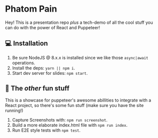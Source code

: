 # Phatom Pain

Hey! This is a presentation repo _plus_ a tech-demo of all the cool stuff you can do with the power of React and Puppeteer!

## 💻 Installation

1. Be sure NodeJS @ 8.x.x is installed since we like those `async|await` operations.
2. Install the deps: `yarn || npm i`.
3. Start dev server for slides: `npm start`.

## 🎉 The _other_ fun stuff

This is a showcase for puppeteer's awesome abillities to integrate with a React project, so there's some fun stuff (make sure you have the site running!)

1. Capture Screenshots with: `npm run screenshot`.
2. Build a more elaborate index.html file with `npm run index`.
3. Run E2E style tests with `npm test`.


